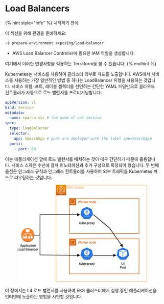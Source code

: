 # Load Balancers

{% hint style="info" %}
시작하기 전에

이 섹션을 위해 환경을 준비하세요:

```bash
~$ prepare-environment exposing/load-balancer
```

* AWS Load Balancer Controller에 필요한 IAM 역할을 생성합니다.&#x20;

여기에서 이러한 변경사항을 적용하는 Terraform을 볼 수 있습니다.
{% endhint %}

Kubernetes는 서비스를 사용하여 클러스터 외부로 파드를 노출합니다. AWS에서 서비스를 사용하는 가장 일반적인 방법 중 하나는 LoadBalancer 유형을 사용하는 것입니다. 서비스 이름, 포트, 레이블 셀렉터를 선언하는 간단한 YAML 파일만으로 클라우드 컨트롤러가 자동으로 로드 밸런서를 프로비저닝합니다.

```yaml
apiVersion: v1
kind: Service
metadata:
  name: search-svc # the name of our service
spec:
  type: loadBalancer
  selector:
    app: SearchApp # pods are deployed with the label app=SearchApp
  ports:
    - port: 80
```

이는 애플리케이션 앞에 로드 밸런서를 배치하는 것이 매우 간단하기 때문에 훌륭합니다. 서비스 스펙은 수년에 걸쳐 어노테이션과 추가 구성으로 확장되어 왔습니다. 두 번째 옵션은 인그레스 규칙과 인그레스 컨트롤러를 사용하여 외부 트래픽을 Kubernetes 파드로 라우팅하는 것입니다.

<figure><img src="../../../.gitbook/assets/image (57).png" alt=""><figcaption></figcaption></figure>

이 장에서는 L4 로드 밸런서를 사용하여 EKS 클러스터에서 실행 중인 애플리케이션을 인터넷에 노출하는 방법을 시연할 것입니다.

